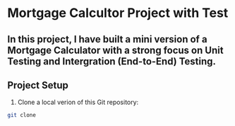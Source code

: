 # Mortgage Calcultor Project with Test

## In this project, I have built a **mini version of a Mortgage Calculator** with a strong focus on **Unit Testing** and **Intergration (End-to-End) Testing.**

## Project Setup
1. Clone a local verion of this Git repository:
```bash
git clone 